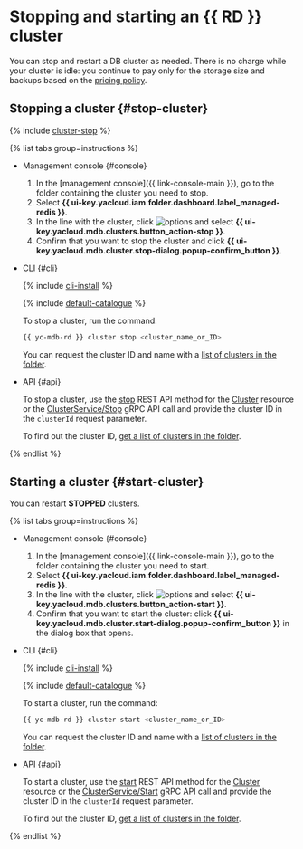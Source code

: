 # Stopping and starting an {{ RD }} cluster

You can stop and restart a DB cluster as needed. There is no charge while your cluster is idle: you continue to pay only for the storage size and backups based on the [pricing policy](../pricing.md#prices-storage).

## Stopping a cluster {#stop-cluster}

{% include [cluster-stop](../../_includes/mdb/cluster-stop.md) %}

{% list tabs group=instructions %}

- Management console {#console}

  1. In the [management console]({{ link-console-main }}), go to the folder containing the cluster you need to stop.
  1. Select **{{ ui-key.yacloud.iam.folder.dashboard.label_managed-redis }}**.
  1. In the line with the cluster, click ![options](../../_assets/console-icons/ellipsis.svg) and select **{{ ui-key.yacloud.mdb.clusters.button_action-stop }}**.
  1. Confirm that you want to stop the cluster and click **{{ ui-key.yacloud.mdb.cluster.stop-dialog.popup-confirm_button }}**.

- CLI {#cli}

    {% include [cli-install](../../_includes/cli-install.md) %}

    {% include [default-catalogue](../../_includes/default-catalogue.md) %}

    To stop a cluster, run the command:

    ```bash
    {{ yc-mdb-rd }} cluster stop <cluster_name_or_ID>
    ```

    You can request the cluster ID and name with a [list of clusters in the folder](cluster-list.md#list-clusters).

- API {#api}

    To stop a cluster, use the [stop](../api-ref/Cluster/stop.md) REST API method for the [Cluster](../api-ref/Cluster/index.md) resource or the [ClusterService/Stop](../api-ref/grpc/Cluster/stop.md) gRPC API call and provide the cluster ID in the `clusterId` request parameter.

    To find out the cluster ID, [get a list of clusters in the folder](cluster-list.md#list-clusters).

{% endlist %}

## Starting a cluster {#start-cluster}

You can restart **STOPPED** clusters.

{% list tabs group=instructions %}

- Management console {#console}

  1. In the [management console]({{ link-console-main }}), go to the folder containing the cluster you need to start.
  1. Select **{{ ui-key.yacloud.iam.folder.dashboard.label_managed-redis }}**.
  1. In the line with the cluster, click ![options](../../_assets/console-icons/ellipsis.svg) and select **{{ ui-key.yacloud.mdb.clusters.button_action-start }}**.
  1. Confirm that you want to start the cluster: click **{{ ui-key.yacloud.mdb.cluster.start-dialog.popup-confirm_button }}** in the dialog box that opens.

- CLI {#cli}

    {% include [cli-install](../../_includes/cli-install.md) %}

    {% include [default-catalogue](../../_includes/default-catalogue.md) %}

    To start a cluster, run the command:

    ```bash
    {{ yc-mdb-rd }} cluster start <cluster_name_or_ID>
    ```

    You can request the cluster ID and name with a [list of clusters in the folder](cluster-list.md#list-clusters).

- API {#api}

    To start a cluster, use the [start](../api-ref/Cluster/start.md) REST API method for the [Cluster](../api-ref/Cluster/index.md) resource or the [ClusterService/Start](../api-ref/grpc/Cluster/start.md) gRPC API call and provide the cluster ID in the `clusterId` request parameter.

    To find out the cluster ID, [get a list of clusters in the folder](cluster-list.md#list-clusters).

{% endlist %}
